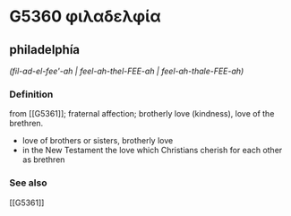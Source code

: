 # G5360 φιλαδελφία

## philadelphía

_(fil-ad-el-fee'-ah | feel-ah-thel-FEE-ah | feel-ah-thale-FEE-ah)_

### Definition

from [[G5361]]; fraternal affection; brotherly love (kindness), love of the brethren.

- love of brothers or sisters, brotherly love
- in the New Testament the love which Christians cherish for each other as brethren

### See also

[[G5361]]


